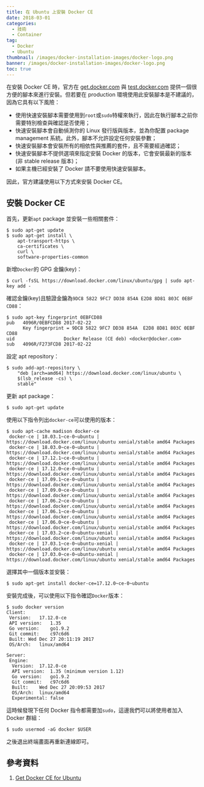 ```yaml
---
title: 在 Ubuntu 上安裝 Docker CE
date: 2018-03-01
categories:
  - 技術
  - Container
tag:
  - Docker
  - Ubuntu
thumbnail: /images/docker-installation-images/docker-logo.png
banner: /images/docker-installation-images/docker-logo.png
toc: true
---
```

在安裝 Docker CE 時，官方在 [get.docker.com](https://get.docker.com/) 與 [test.docker.com](https://test.docker.com/) 提供一個很方便的腳本來進行安裝。但若要在 production 環境使用此安裝腳本是不建議的，因為它具有以下風險：
  * 使用快速安裝腳本需要使用到`root`或`sudo`特權來執行，因此在執行腳本之前你需要特別檢查與確認是否使用；
  * 快速安裝腳本會自動偵測你的 Linux 發行版與版本，並為你配置 package management 系統。此外，腳本不允許設定任何安裝參數；
  * 快速安裝腳本會安裝所有的相依性與推薦的套件，且不需要經過確認；
  * 快速安裝腳本不提供選項來指定安裝 Docker 的版本，它會安裝最新的版本(非 stable release 版本)；
  * 如果主機已經安裝了 Docker 請不要使用快速安裝腳本。

因此，官方建議使用以下方式來安裝 Docker CE。

<!--more-->

## 安裝 Docker CE
首先，更新`apt` package 並安裝一些相關套件：
```shell
$ sudo apt-get update
$ sudo apt-get install \
    apt-transport-https \
    ca-certificates \
    curl \
    software-properties-common
```

新增`Docker`的 GPG 金鑰(key)：
```shell
$ curl -fsSL https://download.docker.com/linux/ubuntu/gpg | sudo apt-key add -
```

確認金鑰(key)且驗證金鑰為`9DC8 5822 9FC7 DD38 854A E2D8 8D81 803C 0EBF CD88`：
```shell
$ sudo apt-key fingerprint 0EBFCD88
pub   4096R/0EBFCD88 2017-02-22
      Key fingerprint = 9DC8 5822 9FC7 DD38 854A  E2D8 8D81 803C 0EBF CD88
uid                  Docker Release (CE deb) <docker@docker.com>
sub   4096R/F273FCD8 2017-02-22
```

設定 apt repository：
```shell
$ sudo add-apt-repository \
    "deb [arch=amd64] https://download.docker.com/linux/ubuntu \
    $(lsb_release -cs) \
    stable"
```

更新 apt package：
```shell
$ sudo apt-get update
```

使用以下指令列出`docker-ce`可以使用的版本：
```shell
$ sudo apt-cache madison docker-ce
 docker-ce | 18.03.1~ce-0~ubuntu | https://download.docker.com/linux/ubuntu xenial/stable amd64 Packages
 docker-ce | 18.03.0~ce-0~ubuntu | https://download.docker.com/linux/ubuntu xenial/stable amd64 Packages
 docker-ce | 17.12.1~ce-0~ubuntu | https://download.docker.com/linux/ubuntu xenial/stable amd64 Packages
 docker-ce | 17.12.0~ce-0~ubuntu | https://download.docker.com/linux/ubuntu xenial/stable amd64 Packages
 docker-ce | 17.09.1~ce-0~ubuntu | https://download.docker.com/linux/ubuntu xenial/stable amd64 Packages
 docker-ce | 17.09.0~ce-0~ubuntu | https://download.docker.com/linux/ubuntu xenial/stable amd64 Packages
 docker-ce | 17.06.2~ce-0~ubuntu | https://download.docker.com/linux/ubuntu xenial/stable amd64 Packages
 docker-ce | 17.06.1~ce-0~ubuntu | https://download.docker.com/linux/ubuntu xenial/stable amd64 Packages
 docker-ce | 17.06.0~ce-0~ubuntu | https://download.docker.com/linux/ubuntu xenial/stable amd64 Packages
 docker-ce | 17.03.2~ce-0~ubuntu-xenial | https://download.docker.com/linux/ubuntu xenial/stable amd64 Packages
 docker-ce | 17.03.1~ce-0~ubuntu-xenial | https://download.docker.com/linux/ubuntu xenial/stable amd64 Packages
 docker-ce | 17.03.0~ce-0~ubuntu-xenial | https://download.docker.com/linux/ubuntu xenial/stable amd64 Packages
```

選擇其中一個版本並安裝：
```shell
$ sudo apt-get install docker-ce=17.12.0~ce-0~ubuntu
```

安裝完成後，可以使用以下指令確認`Docker`版本：
```shell
$ sudo docker version
Client:
 Version:	17.12.0-ce
 API version:	1.35
 Go version:	go1.9.2
 Git commit:	c97c6d6
 Built:	Wed Dec 27 20:11:19 2017
 OS/Arch:	linux/amd64

Server:
 Engine:
  Version:	17.12.0-ce
  API version:	1.35 (minimum version 1.12)
  Go version:	go1.9.2
  Git commit:	c97c6d6
  Built:	Wed Dec 27 20:09:53 2017
  OS/Arch:	linux/amd64
  Experimental:	false
```

這時候發現下任何 Docker 指令都需要加`sudo`，這邊我們可以將使用者加入 Docker 群組：
```shell
$ sudo usermod -aG docker $USER
```

之後退出終端畫面再重新連線即可。

## 參考資料
  1. [Get Docker CE for Ubuntu](https://docs.docker.com/install/linux/docker-ce/ubuntu/)
